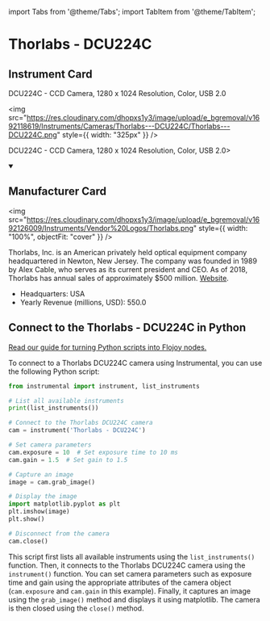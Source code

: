 
import Tabs from '@theme/Tabs';
import TabItem from '@theme/TabItem';

# Thorlabs - DCU224C

## Instrument Card

<div className="flex">

<div>

DCU224C - CCD Camera, 1280 x 1024 Resolution, Color, USB 2.0

</div>

<img src="https://res.cloudinary.com/dhopxs1y3/image/upload/e_bgremoval/v1692118619/Instruments/Cameras/Thorlabs---DCU224C/Thorlabs---DCU224C.png" style={{ width: "325px" }} />

</div>

DCU224C - CCD Camera, 1280 x 1024 Resolution, Color, USB 2.0>

<details open>
<summary><h2>Manufacturer Card</h2></summary>

<img src="https://res.cloudinary.com/dhopxs1y3/image/upload/e_bgremoval/v1692126009/Instruments/Vendor%20Logos/Thorlabs.png" style={{ width: "100%", objectFit: "cover" }} />

Thorlabs, Inc. is an American privately held optical equipment company headquartered in Newton, New Jersey. The company was founded in 1989 by Alex Cable, who serves as its current president and CEO. As of 2018, Thorlabs has annual sales of approximately $500 million. <a href="https://www.thorlabs.com/">Website</a>.

<ul>
  <li>Headquarters: USA</li>
  <li>Yearly Revenue (millions, USD): 550.0</li>
</ul>
</details>

## Connect to the Thorlabs - DCU224C in Python

[Read our guide for turning Python scripts into Flojoy nodes.](https://docs.flojoy.ai/custom-nodes/creating-custom-node/)


<Tabs>
<TabItem value="Instrumental" label="Instrumental">

To connect to a Thorlabs DCU224C camera using Instrumental, you can use the following Python script:

```python
from instrumental import instrument, list_instruments

# List all available instruments
print(list_instruments())

# Connect to the Thorlabs DCU224C camera
cam = instrument('Thorlabs - DCU224C')

# Set camera parameters
cam.exposure = 10  # Set exposure time to 10 ms
cam.gain = 1.5  # Set gain to 1.5

# Capture an image
image = cam.grab_image()

# Display the image
import matplotlib.pyplot as plt
plt.imshow(image)
plt.show()

# Disconnect from the camera
cam.close()
```

This script first lists all available instruments using the `list_instruments()` function. Then, it connects to the Thorlabs DCU224C camera using the `instrument()` function. You can set camera parameters such as exposure time and gain using the appropriate attributes of the camera object (`cam.exposure` and `cam.gain` in this example). Finally, it captures an image using the `grab_image()` method and displays it using matplotlib. The camera is then closed using the `close()` method.

</TabItem>
</Tabs>